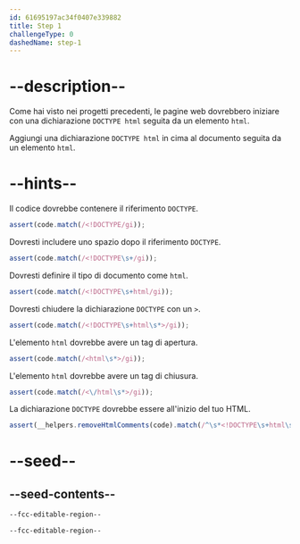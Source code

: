 ```yaml
---
id: 61695197ac34f0407e339882
title: Step 1
challengeType: 0
dashedName: step-1
---
```


# --description--

Come hai visto nei progetti precedenti, le pagine web dovrebbero iniziare con una dichiarazione `DOCTYPE html` seguita da un elemento `html`.

Aggiungi una dichiarazione `DOCTYPE html` in cima al documento seguita da un elemento `html`.

# --hints--

Il codice dovrebbe contenere il riferimento `DOCTYPE`.

```js
assert(code.match(/<!DOCTYPE/gi));
```

Dovresti includere uno spazio dopo il riferimento `DOCTYPE`.

```js
assert(code.match(/<!DOCTYPE\s+/gi));
```

Dovresti definire il tipo di documento come `html`.

```js
assert(code.match(/<!DOCTYPE\s+html/gi));
```

Dovresti chiudere la dichiarazione `DOCTYPE` con un `>`.

```js
assert(code.match(/<!DOCTYPE\s+html\s*>/gi));
```

L'elemento `html` dovrebbe avere un tag di apertura.

```js
assert(code.match(/<html\s*>/gi));
```

L'elemento `html` dovrebbe avere un tag di chiusura.

```js
assert(code.match(/<\/html\s*>/gi));
```

La dichiarazione `DOCTYPE` dovrebbe essere all'inizio del tuo HTML.

```js
assert(__helpers.removeHtmlComments(code).match(/^\s*<!DOCTYPE\s+html\s*>/i));
```

# --seed--

## --seed-contents--

```html
--fcc-editable-region--

--fcc-editable-region--
```
